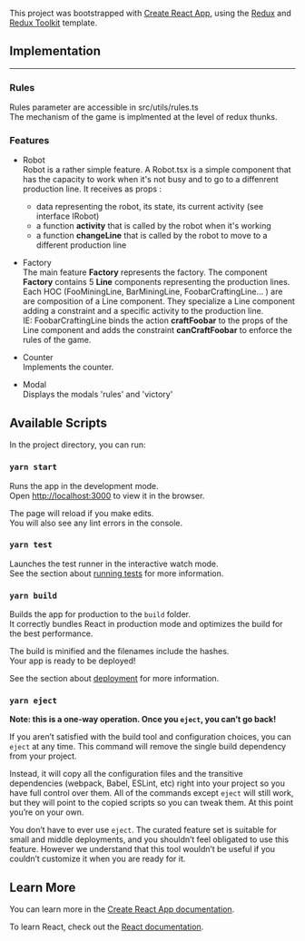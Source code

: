 This project was bootstrapped with [Create React App](https://github.com/facebook/create-react-app), using the [Redux](https://redux.js.org/) and [Redux Toolkit](https://redux-toolkit.js.org/) template.

## Implementation

***
### Rules  
Rules parameter are accessible in src/utils/rules.ts  
The mechanism of the game is implmented at the level of redux thunks.
### Features
 
- Robot   
    Robot is a rather simple feature. A Robot.tsx is a simple component that has the capacity to work when it's not busy and to go to a diffenrent production line.
    It receives as props :
    - data representing the robot, its state, its current activity (see interface IRobot)
    - a function **activity** that is called by the robot when it's working
    - a function **changeLine** that is called by the robot to move to a different production line
- Factory  
    The main feature **Factory** represents the factory. The component **Factory** contains 5 **Line** components representing the production lines.  
    Each HOC (FooMiningLine, BarMiningLine, FoobarCraftingLine... ) are are composition of a Line component. They specialize a Line component adding a constraint and a specific activity to the production line.  
    IE: FoobarCraftingLine binds the action **craftFoobar** to the props of the Line component and adds the constraint **canCraftFoobar** to enforce the rules of the game.

- Counter  
Implements the counter. 

- Modal  
Displays the modals 'rules' and 'victory'

## Available Scripts

In the project directory, you can run:

### `yarn start`

Runs the app in the development mode.<br />
Open [http://localhost:3000](http://localhost:3000) to view it in the browser.

The page will reload if you make edits.<br />
You will also see any lint errors in the console.

### `yarn test`

Launches the test runner in the interactive watch mode.<br />
See the section about [running tests](https://facebook.github.io/create-react-app/docs/running-tests) for more information.

### `yarn build`

Builds the app for production to the `build` folder.<br />
It correctly bundles React in production mode and optimizes the build for the best performance.

The build is minified and the filenames include the hashes.<br />
Your app is ready to be deployed!

See the section about [deployment](https://facebook.github.io/create-react-app/docs/deployment) for more information.

### `yarn eject`

**Note: this is a one-way operation. Once you `eject`, you can’t go back!**

If you aren’t satisfied with the build tool and configuration choices, you can `eject` at any time. This command will remove the single build dependency from your project.

Instead, it will copy all the configuration files and the transitive dependencies (webpack, Babel, ESLint, etc) right into your project so you have full control over them. All of the commands except `eject` will still work, but they will point to the copied scripts so you can tweak them. At this point you’re on your own.

You don’t have to ever use `eject`. The curated feature set is suitable for small and middle deployments, and you shouldn’t feel obligated to use this feature. However we understand that this tool wouldn’t be useful if you couldn’t customize it when you are ready for it.

## Learn More

You can learn more in the [Create React App documentation](https://facebook.github.io/create-react-app/docs/getting-started).

To learn React, check out the [React documentation](https://reactjs.org/).
